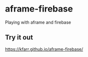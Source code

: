 # aframe-firebase
Playing with aframe and firebase

## Try it out
https://kfarr.github.io/aframe-firebase/
